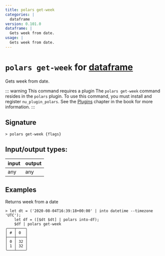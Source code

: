 ```yaml
---
title: polars get-week
categories: |
  dataframe
version: 0.101.0
dataframe: |
  Gets week from date.
usage: |
  Gets week from date.
---
```

<!-- This file is automatically generated. Please edit the command in https://github.com/nushell/nushell instead. -->

# `polars get-week` for [dataframe](/commands/categories/dataframe.md)

<div class='command-title'>Gets week from date.</div>

::: warning This command requires a plugin
The `polars get-week` command resides in the `polars` plugin.
To use this command, you must install and register `nu_plugin_polars`.
See the [Plugins](/book/plugins.html) chapter in the book for more information.
:::


## Signature

```> polars get-week {flags} ```


## Input/output types:

| input | output |
| ----- | ------ |
| any   | any    |

## Examples

Returns week from a date
```nu
> let dt = ('2020-08-04T16:39:18+00:00' | into datetime --timezone 'UTC');
    let df = ([$dt $dt] | polars into-df);
    $df | polars get-week
╭───┬────╮
│ # │ 0  │
├───┼────┤
│ 0 │ 32 │
│ 1 │ 32 │
╰───┴────╯

```
